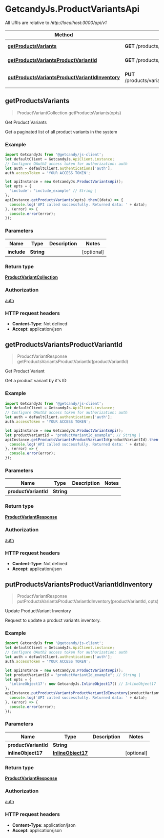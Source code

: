 # GetcandyJs.ProductVariantsApi

All URIs are relative to *http://localhost:3000/api/v1*

Method | HTTP request | Description
------------- | ------------- | -------------
[**getProductsVariants**](ProductVariantsApi.md#getProductsVariants) | **GET** /products/variants | Get Product Variants
[**getProductsVariantsProductVariantId**](ProductVariantsApi.md#getProductsVariantsProductVariantId) | **GET** /products/variants/{productVariantId} | Get Product Variant
[**putProductsVariantsProductVariantIdInventory**](ProductVariantsApi.md#putProductsVariantsProductVariantIdInventory) | **PUT** /products/variants/{productVariantId}/inventory | Update ProductVariant Inventory



## getProductsVariants

> ProductVariantCollection getProductsVariants(opts)

Get Product Variants

Get a paginated list of all product variants in the system

### Example

```javascript
import GetcandyJs from '@getcandy/js-client';
let defaultClient = GetcandyJs.ApiClient.instance;
// Configure OAuth2 access token for authorization: auth
let auth = defaultClient.authentications['auth'];
auth.accessToken = 'YOUR ACCESS TOKEN';

let apiInstance = new GetcandyJs.ProductVariantsApi();
let opts = {
  'include': "include_example" // String | 
};
apiInstance.getProductsVariants(opts).then((data) => {
  console.log('API called successfully. Returned data: ' + data);
}, (error) => {
  console.error(error);
});

```

### Parameters


Name | Type | Description  | Notes
------------- | ------------- | ------------- | -------------
 **include** | **String**|  | [optional] 

### Return type

[**ProductVariantCollection**](ProductVariantCollection.md)

### Authorization

[auth](../README.md#auth)

### HTTP request headers

- **Content-Type**: Not defined
- **Accept**: application/json


## getProductsVariantsProductVariantId

> ProductVariantResponse getProductsVariantsProductVariantId(productVariantId)

Get Product Variant

Get a product variant by it&#39;s ID

### Example

```javascript
import GetcandyJs from '@getcandy/js-client';
let defaultClient = GetcandyJs.ApiClient.instance;
// Configure OAuth2 access token for authorization: auth
let auth = defaultClient.authentications['auth'];
auth.accessToken = 'YOUR ACCESS TOKEN';

let apiInstance = new GetcandyJs.ProductVariantsApi();
let productVariantId = "productVariantId_example"; // String | 
apiInstance.getProductsVariantsProductVariantId(productVariantId).then((data) => {
  console.log('API called successfully. Returned data: ' + data);
}, (error) => {
  console.error(error);
});

```

### Parameters


Name | Type | Description  | Notes
------------- | ------------- | ------------- | -------------
 **productVariantId** | **String**|  | 

### Return type

[**ProductVariantResponse**](ProductVariantResponse.md)

### Authorization

[auth](../README.md#auth)

### HTTP request headers

- **Content-Type**: Not defined
- **Accept**: application/json


## putProductsVariantsProductVariantIdInventory

> ProductVariantResponse putProductsVariantsProductVariantIdInventory(productVariantId, opts)

Update ProductVariant Inventory

Request to update a product variants inventory.

### Example

```javascript
import GetcandyJs from '@getcandy/js-client';
let defaultClient = GetcandyJs.ApiClient.instance;
// Configure OAuth2 access token for authorization: auth
let auth = defaultClient.authentications['auth'];
auth.accessToken = 'YOUR ACCESS TOKEN';

let apiInstance = new GetcandyJs.ProductVariantsApi();
let productVariantId = "productVariantId_example"; // String | 
let opts = {
  'inlineObject17': new GetcandyJs.InlineObject17() // InlineObject17 | 
};
apiInstance.putProductsVariantsProductVariantIdInventory(productVariantId, opts).then((data) => {
  console.log('API called successfully. Returned data: ' + data);
}, (error) => {
  console.error(error);
});

```

### Parameters


Name | Type | Description  | Notes
------------- | ------------- | ------------- | -------------
 **productVariantId** | **String**|  | 
 **inlineObject17** | [**InlineObject17**](InlineObject17.md)|  | [optional] 

### Return type

[**ProductVariantResponse**](ProductVariantResponse.md)

### Authorization

[auth](../README.md#auth)

### HTTP request headers

- **Content-Type**: application/json
- **Accept**: application/json

